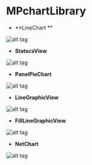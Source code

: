 # MPchartLibrary
 - **LineChart **

 ![alt tag](https://raw.github.com/maxqiang1992/MPchartLibrary/master/screenshots/line.png)
 

 - **StatscsView**
 
 ![alt tag](https://raw.github.com/maxqiang1992/MPchartLibrary/master/screenshots/statscs.png)
 
 - **PanelPieChart**
 
 ![alt tag](https://raw.github.com/maxqiang1992/MPchartLibrary/master/screenshots/panlel.png)

 - **LineGraphicView**
 
 ![alt tag](https://raw.github.com/maxqiang1992/MPchartLibrary/master/screenshots/line_graphic.png)

 - **FillLineGraphicView**
 
 ![alt tag](https://raw.github.com/maxqiang1992/MPchartLibrary/master/screenshots/fill_line.png)

 - **NetChart**

 ![alt tag](https://raw.github.com/maxqiang1992/MPchartLibrary/master/screenshots/net.png)
